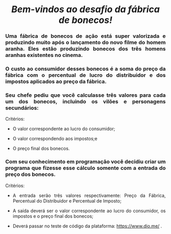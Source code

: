 <span align="center">

#  *Bem-vindos ao desafio da fábrica de bonecos!*

</span>

<span align="justify">


### Uma fábrica de bonecos de ação está super valorizada e produzindo muito após o lançamento do novo filme do homem aranha. Eles estão produzindo bonecos dos três homens aranhas existentes no cinema.
### O custo ao consumidor desses bonecos é a soma do preço da fábrica com o percentual de lucro do distribuidor e dos impostos aplicados ao preço da fábrica.
### Seu chefe pediu que você calculasse três valores para cada um dos bonecos, incluindo os vilões e personagens secundários: 

Critérios:

- O valor correspondente ao lucro do consumidor;

- O valor correspondendo aos impostos;e

- O preço final dos bonecos.

### Com seu conhecimento em programação você decidiu criar um programa que fizesse esse cálculo somente com a entrada do preço dos bonecos.

Critérios:

- A entrada serão três valores respectivamente: Preço da Fábrica, Percentual do Distribuidor e Percentual de Imposto; 

- A saída deverá ser o valor correspondente ao lucro do consumidor, os impostos e o preço final dos bonecos;

- Deverá passar no teste de código da plataforma: https://www.dio.me/  .
 
</span>